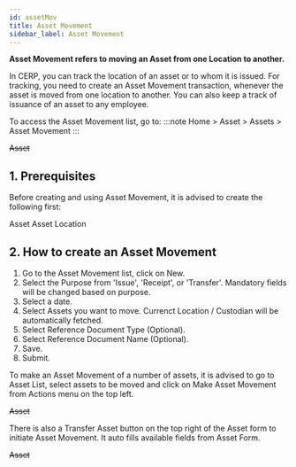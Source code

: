 ```yaml
---
id: assetMov
title: Asset Movement
sidebar_label: Asset Movement
---
```


**Asset Movement refers to moving an Asset from one Location to another.**

In CERP, you can track the location of an asset or to whom it is issued. For tracking, you need to create an Asset Movement transaction, whenever the asset is moved from one location to another. You can also keep a track of issuance of an asset to any employee.

To access the Asset Movement list, go to:
:::note
Home > Asset > Assets > Asset Movement
:::

~~Asset~~

## 1. Prerequisites

Before creating and using Asset Movement, it is advised to create the following first:

Asset
Asset Location

## 2. How to create an Asset Movement

1. Go to the Asset Movement list, click on New.
1. Select the Purpose from 'Issue', 'Receipt', or 'Transfer'. Mandatory fields will be changed based on purpose.
1. Select a date.
1. Select Assets you want to move. Currenct Location / Custodian will be automatically fetched.
1. Select Reference Document Type (Optional).
1. Select Reference Document Name (Optional).
1. Save.
1. Submit.

To make an Asset Movement of a number of assets, it is advised to go to Asset List, select assets to be moved and click on Make Asset Movement from Actions menu on the top left.

~~Asset~~

There is also a Transfer Asset button on the top right of the Asset form to initiate Asset Movement. It auto fills available fields from Asset Form.

~~Asset~~
